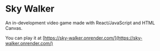 # Sky Walker
An in-development video game made with React/JavaScript and HTML Canvas. 

You can play it at [https://sky-walker.onrender.com/](https://sky-walker.onrender.com/)
